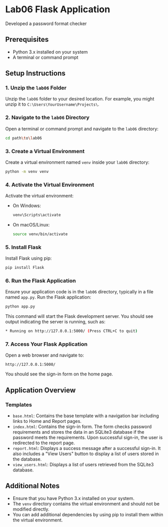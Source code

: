 # Lab06 Flask Application

Developed a password format checker

## Prerequisites

- Python 3.x installed on your system
- A terminal or command prompt

## Setup Instructions

### 1. Unzip the `lab06` Folder

Unzip the `lab06` folder to your desired location. For example, you might unzip it to `C:\Users\YourUsername\Projects\`.

### 2. Navigate to the `lab06` Directory

Open a terminal or command prompt and navigate to the `lab06` directory:
```bash
cd path\to\lab06
```

### 3. Create a Virtual Environment

Create a virtual environment named `venv` inside your `lab06` directory:
```bash
python -m venv venv
```

### 4. Activate the Virtual Environment

Activate the virtual environment:

- On Windows:
  ```bash
  venv\Scripts\activate
  ```

- On macOS/Linux:
  ```bash
  source venv/bin/activate
  ```

### 5. Install Flask

Install Flask using pip:
```bash
pip install Flask
```

### 6. Run the Flask Application

Ensure your application code is in the `lab06` directory, typically in a file named `app.py`. Run the Flask application:
```bash
python app.py
```

This command will start the Flask development server. You should see output indicating the server is running, such as:
```bash
* Running on http://127.0.0.1:5000/ (Press CTRL+C to quit)
```

### 7. Access Your Flask Application

Open a web browser and navigate to:
```
http://127.0.0.1:5000/
```

You should see the sign-in form on the home page.

## Application Overview

### Templates

- `base.html`: Contains the base template with a navigation bar including links to Home and Report pages.
- `index.html`: Contains the sign-in form. The form checks password requirements and stores the data in an SQLite3 database if the password meets the requirements. Upon successful sign-in, the user is redirected to the report page.
- `report.html`: Displays a success message after a successful sign-in. It also includes a "View Users" button to display a list of users stored in the database.
- `view_users.html`: Displays a list of users retrieved from the SQLite3 database.

## Additional Notes

- Ensure that you have Python 3.x installed on your system.
- The `venv` directory contains the virtual environment and should not be modified directly.
- You can add additional dependencies by using pip to install them within the virtual environment.

